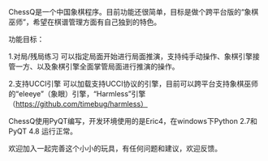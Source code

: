 
ChessQ是一个中国象棋程序。目前功能还很简单，目标是做个跨平台版的“象棋巫师”，希望在棋谱管理方面有自己独到的特色。

功能目标：
 
1.对局/残局练习
  可以指定局面开始进行局面推演，支持纯手动操作、象棋引擎接管一方、以及象棋引擎全面掌管局面进行推演的操作。
  
2.支持UCCI引擎
  可以加载支持UCCI协议的引擎，目前可以跨平台支持象棋巫师的“eleeye”（象眼）引擎，“Harmless”引擎（https://github.com/timebug/harmless）
  

ChessQ使用PyQT编写，开发环境使用的是Eric4，在windows下Python 2.7和PyQT 4.8 运行正常。


欢迎加入一起完善这个小小的玩具，有任何问题和建议，欢迎反馈。
